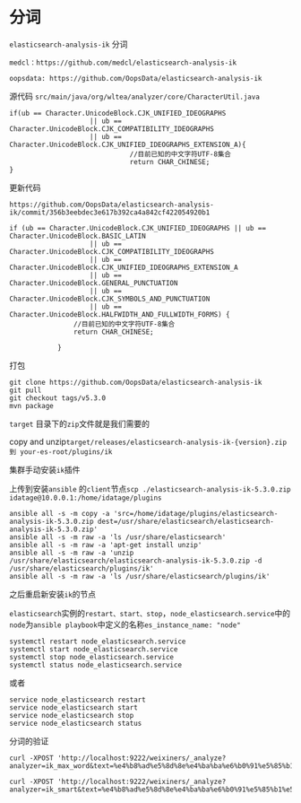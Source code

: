 # 分词

`elasticsearch-analysis-ik` 分词

`medcl：https://github.com/medcl/elasticsearch-analysis-ik`

`oopsdata: https://github.com/OopsData/elasticsearch-analysis-ik`

源代码 `src/main/java/org/wltea/analyzer/core/CharacterUtil.java`

```text
if(ub == Character.UnicodeBlock.CJK_UNIFIED_IDEOGRAPHS  
                    || ub == Character.UnicodeBlock.CJK_COMPATIBILITY_IDEOGRAPHS  
                    || ub == Character.UnicodeBlock.CJK_UNIFIED_IDEOGRAPHS_EXTENSION_A){
                              //目前已知的中文字符UTF-8集合
                              return CHAR_CHINESE;
}
```

更新代码

`https://github.com/OopsData/elasticsearch-analysis-ik/commit/356b3eebdec3e617b392ca4a842cf422054920b1`

```text
if (ub == Character.UnicodeBlock.CJK_UNIFIED_IDEOGRAPHS || ub == Character.UnicodeBlock.BASIC_LATIN
                    || ub == Character.UnicodeBlock.CJK_COMPATIBILITY_IDEOGRAPHS
                    || ub == Character.UnicodeBlock.CJK_UNIFIED_IDEOGRAPHS_EXTENSION_A
                    || ub == Character.UnicodeBlock.GENERAL_PUNCTUATION
                    || ub == Character.UnicodeBlock.CJK_SYMBOLS_AND_PUNCTUATION
                    || ub == Character.UnicodeBlock.HALFWIDTH_AND_FULLWIDTH_FORMS) {
                //目前已知的中文字符UTF-8集合
                return CHAR_CHINESE;

            }
```

打包

```text
git clone https://github.com/OopsData/elasticsearch-analysis-ik
git pull
git checkout tags/v5.3.0
mvn package
```

`target` 目录下的`zip`文件就是我们需要的

copy and unzip`target/releases/elasticsearch-analysis-ik-{version}.zip 到 your-es-root/plugins/ik`

集群手动安装`ik`插件

上传到安装`ansible` 的`client`节点`scp ./elasticsearch-analysis-ik-5.3.0.zip idatage@10.0.0.1:/home/idatage/plugins`

```text
ansible all -s -m copy -a 'src=/home/idatage/plugins/elasticsearch-analysis-ik-5.3.0.zip dest=/usr/share/elasticsearch/elasticsearch-analysis-ik-5.3.0.zip'
ansible all -s -m raw -a 'ls /usr/share/elasticsearch'
ansible all -s -m raw -a 'apt-get install unzip'
ansible all -s -m raw -a 'unzip /usr/share/elasticsearch/elasticsearch-analysis-ik-5.3.0.zip -d /usr/share/elasticsearch/plugins/ik'
ansible all -s -m raw -a 'ls /usr/share/elasticsearch/plugins/ik'
```

之后重启新安装`ik`的节点

`elasticsearch`实例的`restart、start、stop`，`node_elasticsearch.service`中的`node`为`ansible playbook`中定义的名称`es_instance_name: "node"`

```text
systemctl restart node_elasticsearch.service
systemctl start node_elasticsearch.service
systemctl stop node_elasticsearch.service
systemctl status node_elasticsearch.service
```

或者

```text
service node_elasticsearch restart
service node_elasticsearch start
service node_elasticsearch stop
service node_elasticsearch status
```

分词的验证

```text
curl -XPOST 'http://localhost:9222/weixiners/_analyze?analyzer=ik_max_word&text=%e4%b8%ad%e5%8d%8e%e4%ba%ba%e6%b0%91%e5%85%b1%e5%92%8c%e5%9b%bd%e5%9b%bd%e6%ad%8c&pretty'
```

```text
curl -XPOST 'http://localhost:9222/weixiners/_analyze?analyzer=ik_smart&text=%e4%b8%ad%e5%8d%8e%e4%ba%ba%e6%b0%91%e5%85%b1%e5%92%8c%e5%9b%bd%e5%9b%bd%e6%ad%8c&pretty'
```


